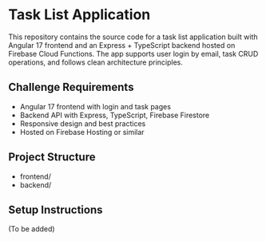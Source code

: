 # Task List Application

This repository contains the source code for a task list application built with Angular 17 frontend and an Express + TypeScript backend hosted on Firebase Cloud Functions. The app supports user login by email, task CRUD operations, and follows clean architecture principles.

## Challenge Requirements
- Angular 17 frontend with login and task pages
- Backend API with Express, TypeScript, Firebase Firestore
- Responsive design and best practices
- Hosted on Firebase Hosting or similar

## Project Structure
- frontend/
- backend/

## Setup Instructions

(To be added)

